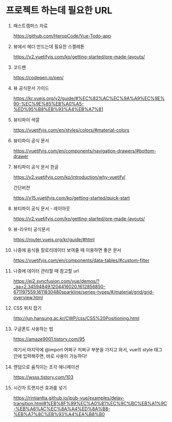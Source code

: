 # 프로젝트 하는데 필요한 URL

1. 패스트캠퍼스 자료

   https://github.com/HeropCode/Vue-Todo-app

   

2. 뷰에서 헤더 만드는데 필요한 스켈레톤

   https://v2.vuetifyjs.com/ko/getting-started/pre-made-layouts/



3. 코드펜

   https://codepen.io/pen/



4. 뷰 공식문서 가이드

   https://kr.vuejs.org/v2/guide/#%EC%82%AC%EC%9A%A9%EC%9E%90-%EC%9E%85%EB%A0%A5-%ED%95%B8%EB%93%A4%EB%A7%81



5. 뷰티파이 색깔

   https://vuetifyjs.com/en/styles/colors/#material-colors



6. 뷰티파이 공식 문서

   https://vuetifyjs.com/en/components/navigation-drawers/#bottom-drawer



7. 뷰티파이 공식 문서 한글

   https://v2.vuetifyjs.com/ko/introduction/why-vuetify/
   
   간단버전
   
   https://v15.vuetifyjs.com/ko/getting-started/quick-start



8. 뷰티파이 공식 문서 - 레이아웃

   https://v2.vuetifyjs.com/ko/getting-started/pre-made-layouts/



9. 뷰-라우터 공식문서

   https://router.vuejs.org/kr/guide/#html



10. 나중에 음식들 칼로리데이터 보여줄 때 이용하면 좋은 문서

    https://vuetifyjs.com/en/components/data-tables/#custom-filter



11. 나중에 데이터 관리할 때 참고할 url

    https://ej2.syncfusion.com/vue/demos/?_ga=2.34594849.1204416020.1612856850-671197559.1611830480sparkline/series-types/#/material/grid/grid-overview.html



12. CSS 위치 잡기

    http://jun.hansung.ac.kr/CWP/css/CSS%20Positioning.html



13. 구글폰트 사용하는 법

    https://amaze9001.tistory.com/95

    여기서 마지막에 @import 어쩌구 저쩌구 부분을 가지고 와서, vue의 style 태그 안에 입력해주면, 바로 사용이 가능하다!
    
    

14. 랜덤으로 움직이는 조각 애니메이션

    https://wsss.tistory.com/103



15. 시간차 트랜지션 효과를 넣기

    https://rintiantta.github.io/jpub-vue/examples/delay-transition.html#%EB%8F%99%EC%A0%81%EC%9C%BC%EB%A1%9C-%EB%A6%AC%EC%8A%A4%ED%8A%B8-%EB%A7%8C%EB%93%A4%EA%B8%B0

    